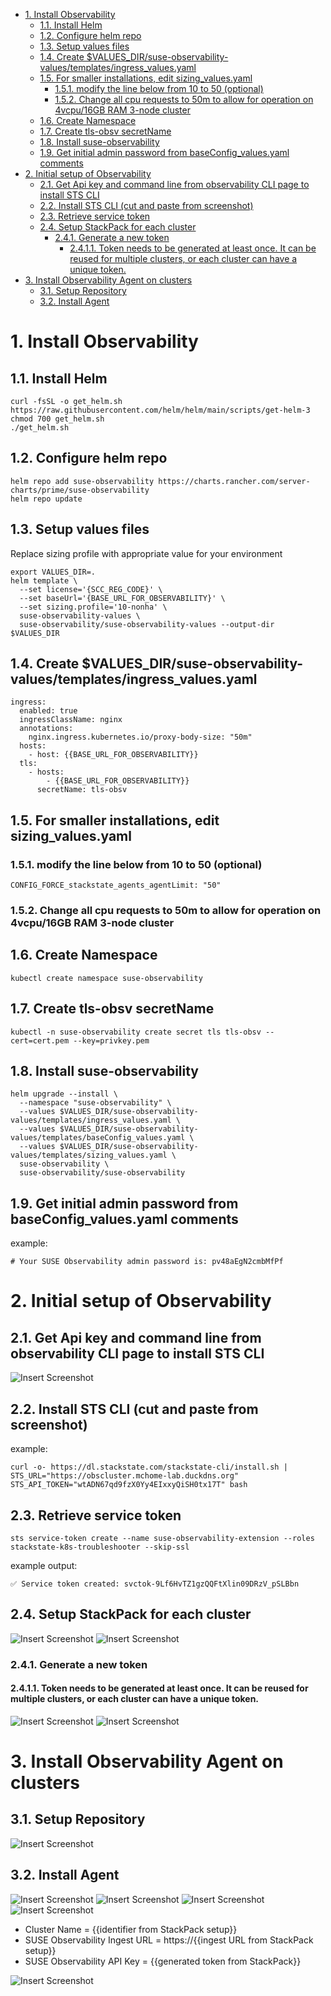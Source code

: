 - [1. Install Observability](#1-install-observability)
  - [1.1. Install Helm](#11-install-helm)
  - [1.2. Configure helm repo](#12-configure-helm-repo)
  - [1.3. Setup values files](#13-setup-values-files)
  - [1.4. Create $VALUES\_DIR/suse-observability-values/templates/ingress\_values.yaml](#14-create-values_dirsuse-observability-valuestemplatesingress_valuesyaml)
  - [1.5. For smaller installations, edit sizing\_values.yaml](#15-for-smaller-installations-edit-sizing_valuesyaml)
    - [1.5.1. modify the line below from 10 to 50 (optional)](#151-modify-the-line-below-from-10-to-50-optional)
    - [1.5.2. Change all cpu requests to 50m to allow for operation on 4vcpu/16GB RAM 3-node cluster](#152-change-all-cpu-requests-to-50m-to-allow-for-operation-on-4vcpu16gb-ram-3-node-cluster)
  - [1.6. Create Namespace](#16-create-namespace)
  - [1.7. Create tls-obsv secretName](#17-create-tls-obsv-secretname)
  - [1.8. Install suse-observability](#18-install-suse-observability)
  - [1.9. Get initial admin password from baseConfig\_values.yaml comments](#19-get-initial-admin-password-from-baseconfig_valuesyaml-comments)
- [2. Initial setup of Observability](#2-initial-setup-of-observability)
  - [2.1. Get Api key and command line from observability CLI page to install STS CLI](#21-get-api-key-and-command-line-from-observability-cli-page-to-install-sts-cli)
  - [2.2. Install STS CLI (cut and paste from screenshot)](#22-install-sts-cli-cut-and-paste-from-screenshot)
  - [2.3. Retrieve service token](#23-retrieve-service-token)
  - [2.4. Setup StackPack for each cluster](#24-setup-stackpack-for-each-cluster)
    - [2.4.1. Generate a new token](#241-generate-a-new-token)
      - [2.4.1.1. Token needs to be generated at least once.  It can be reused for multiple clusters, or each cluster can have a unique token.](#2411-token-needs-to-be-generated-at-least-once--it-can-be-reused-for-multiple-clusters-or-each-cluster-can-have-a-unique-token)
- [3. Install Observability Agent on clusters](#3-install-observability-agent-on-clusters)
  - [3.1. Setup Repository](#31-setup-repository)
  - [3.2. Install Agent](#32-install-agent)

# 1. Install Observability
##  1.1. Install Helm
```
curl -fsSL -o get_helm.sh https://raw.githubusercontent.com/helm/helm/main/scripts/get-helm-3
chmod 700 get_helm.sh
./get_helm.sh
```
## 1.2. Configure helm repo

```
helm repo add suse-observability https://charts.rancher.com/server-charts/prime/suse-observability
helm repo update
```

## 1.3. Setup values files 
Replace sizing profile with appropriate value for your environment

```
export VALUES_DIR=.
helm template \
  --set license='{SCC_REG_CODE}' \
  --set baseUrl='{BASE_URL_FOR_OBSERVABILITY}' \
  --set sizing.profile='10-nonha' \
  suse-observability-values \
  suse-observability/suse-observability-values --output-dir $VALUES_DIR
```

## 1.4. Create $VALUES_DIR/suse-observability-values/templates/ingress_values.yaml

```
ingress:
  enabled: true
  ingressClassName: nginx
  annotations:
    nginx.ingress.kubernetes.io/proxy-body-size: "50m"
  hosts:
    - host: {{BASE_URL_FOR_OBSERVABILITY}}
  tls:
    - hosts:
        - {{BASE_URL_FOR_OBSERVABILITY}}
      secretName: tls-obsv
```


## 1.5. For smaller installations, edit sizing_values.yaml  

### 1.5.1. modify the line below from 10 to 50 (optional)

```
CONFIG_FORCE_stackstate_agents_agentLimit: "50"
```

### 1.5.2. Change all cpu requests to 50m to allow for operation on 4vcpu/16GB RAM 3-node cluster 


## 1.6. Create Namespace

```
kubectl create namespace suse-observability
```

## 1.7. Create tls-obsv secretName

```
kubectl -n suse-observability create secret tls tls-obsv --cert=cert.pem --key=privkey.pem
```

## 1.8. Install suse-observability

```
helm upgrade --install \
  --namespace "suse-observability" \
  --values $VALUES_DIR/suse-observability-values/templates/ingress_values.yaml \
  --values $VALUES_DIR/suse-observability-values/templates/baseConfig_values.yaml \
  --values $VALUES_DIR/suse-observability-values/templates/sizing_values.yaml \
  suse-observability \
  suse-observability/suse-observability
```

## 1.9. Get initial admin password from baseConfig_values.yaml comments

example:
```
# Your SUSE Observability admin password is: pv48aEgN2cmbMfPf
```


# 2. Initial setup of Observability

## 2.1. Get Api key and command line from observability CLI page to install STS CLI

![Insert Screenshot](./images/media/sts_cli.png)

## 2.2. Install STS CLI (cut and paste from screenshot)

example:

```
curl -o- https://dl.stackstate.com/stackstate-cli/install.sh | STS_URL="https://obscluster.mchome-lab.duckdns.org" STS_API_TOKEN="wtADN67qd9fzX0Yy4EIxxyQiSH0tx17T" bash
```

## 2.3. Retrieve service token

```
sts service-token create --name suse-observability-extension --roles stackstate-k8s-troubleshooter --skip-ssl
```

example output:

```
✅ Service token created: svctok-9Lf6HvTZ1gzQQFtXlin09DRzV_pSLBbn
```

## 2.4. Setup StackPack for each cluster

![Insert Screenshot](./images/media/stackpack1.png)
![Insert Screenshot](./images/media/stackpack2.png)

### 2.4.1. Generate a new token 
#### 2.4.1.1. Token needs to be generated at least once.  It can be reused for multiple clusters, or each cluster can have a unique token.

![Insert Screenshot](./images/media/stackpack3.png)
![Insert Screenshot](./images/media/stackpack4.png)


# 3. Install Observability Agent on clusters

## 3.1. Setup Repository

![Insert Screenshot](./images/media/add_observability_repo.png)

## 3.2. Install Agent

![Insert Screenshot](./images/media/apps_charts_filter_observability.png)
![Insert Screenshot](./images/media/apps_charts_install_observability.png)
![Insert Screenshot](./images/media/apps_charts_install_step1_observability.png)
![Insert Screenshot](./images/media/apps_charts_install_step2_observability.png)

* Cluster Name = {{identifier from StackPack setup}}
* SUSE Observability Ingest URL = https://{{ingest URL from StackPack setup}}
* SUSE Observability API Key = {{generated token from StackPack}}

![Insert Screenshot](./images/media/apps_charts_install_step3_observability.png)